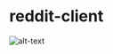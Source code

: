 # reddit-client


![alt-text](https://github.com/hashvision/github-user-search/blob/master/public/scr.gif)